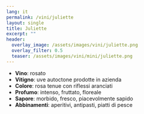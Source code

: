 ```yaml
---
lang: it
permalink: /vini/juliette
layout: single
title: Juliette 
excerpt: ""
header:
  overlay_image: /assets/images/vini/juliette.png
  overlay_filter: 0.5
  teaser: /assets/images/vini/mini/juliette.png
---
```

- **Vino**: rosato 
- **Vitigno**: uve autoctone prodotte in azienda
- **Colore**: rosa tenue con riflessi aranciati
- **Profumo**: intenso, fruttato, floreale
- **Sapore**: morbido, fresco, piacevolmente sapido
- **Abbinamenti**: aperitivi, antipasti, piatti di pesce
